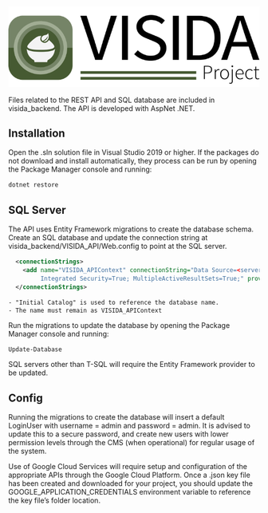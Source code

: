 ![logo](../images/header_icon.png "VISIDA")

Files related to the REST API and SQL database are included in visida_backend. The API is developed with AspNet .NET.

## Installation
Open the .sln solution file in Visual Studio 2019 or higher. If the packages do not download and install automatically, they process can be run by opening the Package Manager console and running:
```bash
dotnet restore
```

## SQL Server
The API uses Entity Framework migrations to create the database schema.
Create an SQL database and update the connection string at visida_backend/VISIDA_API/Web.config to point at the SQL server.
```xml
  <connectionStrings>
    <add name="VISIDA_APIContext" connectionString="Data Source=<server-name>; Initial Catalog=<your-database-name>; 
         Integrated Security=True; MultipleActiveResultSets=True;" providerName="System.Data.SqlClient" />
  </connectionStrings>
```
    - "Initial Catalog" is used to reference the database name.
    - The name must remain as VISIDA_APIContext
 
Run the migrations to update the database by opening the Package Manager console and running:
```bash
Update-Database
```

SQL servers other than T-SQL will require the Entity Framework provider to be updated.

## Config
Running the migrations to create the database will insert a default LoginUser with username = admin and password = admin. It is advised to update this to a secure password, and create new users with lower permission levels through the CMS (when operational) for regular usage of the system. 

Use of Google Cloud Services will require setup and configuration of the appropriate APIs through the Google Cloud Platform. Once a .json key file has been created and downloaded for your project, you should update the GOOGLE_APPLICATION_CREDENTIALS environment variable to reference the key file’s folder location.
